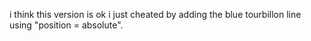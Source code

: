 i think this version is ok
i just cheated by adding the blue tourbillon line using "position = 
absolute".
